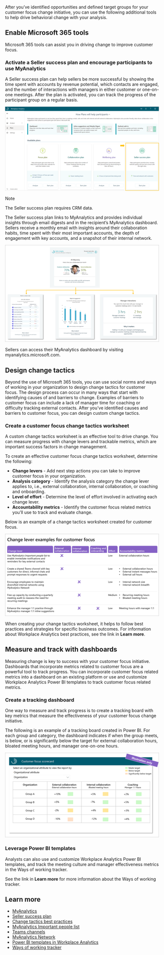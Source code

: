 After you’ve identified opportunities and defined target groups for your customer focus change initiative, you can use the following additional tools to help drive behavioral change with your analysis.

## Enable Microsoft 365 tools

Microsoft 365 tools can assist you in driving change to improve customer focus.

### Activate a Seller success plan and encourage participants to use MyAnalytics

A Seller success plan can help sellers be more successful by showing the time spent with accounts by revenue potential, which contacts are engaged, and the number of interactions with managers in either customer or one-on-one meetings. After the plan is activated, you can track the progress of the participant group on a regular basis.

![Seller success plan](../media/seller-success-plan.png)

> [!NOTE]
> The Seller success plan requires CRM data.

The Seller success plan links to MyAnalytics and provides individual insights through email digests and in the recipient’s MyAnalytics dashboard. Sellers receive a monthly email with insights around their collaboration habits, time spent with their most important accounts, the depth of engagement with key accounts, and a snapshot of their internal network.

![Seller insights](../media/seller-insights-myanalytics.png)

Sellers can access their MyAnalytics dashboard by visiting myanalytics.microsoft.com.

## Design change tactics

Beyond the use of Microsoft 365 tools, you can use social norms and ways of working in your organization to design change tactics for customer focus. The design process can occur in many ways that start with identifying causes of and barriers to change. Examples of barriers to customer focus can include a lack of manager time for coaching or difficulty tracking external contacts. After you’ve identified causes and barriers to customer focus, you can design custom change tactics.

### Create a customer focus change tactics worksheet

A custom change tactics worksheet is an effective tool to drive change. You can measure progress with change levers and trackable metrics, which are important success factors in change management.

To create an effective customer focus change tactics worksheet, determine the following:

- **Change levers** - Add next step actions you can take to improve customer focus in your organization.
- **Analysis category** - Identify the analysis category the change lever applies to, i.e., external collaboration, internal collaboration, or coaching and onboarding.
- **Level of effort** - Determine the level of effort involved in activating each change lever.
- **Accountability metrics** - Identify the customer focus related metrics you’ll use to track and evaluate change.

Below is an example of a change tactics worksheet created for customer focus.

![Change tactics worksheet](../media/change-tactics-worksheet.png)

When creating your change tactics worksheet, it helps to follow best practices and strategies for specific business outcomes. For information about Workplace Analytics best practices, see the link in **Learn more**.

## Measure and track with dashboards

Measuring change is key to success with your customer focus initiative. Dashboards that incorporate metrics related to customer focus are a powerful tool to track progress. You can incorporate customer focus related metrics into a dashboard on an existing platform or use and customize Workplace Analytics Power BI templates to track customer focus related metrics.

### Create a tracking dashboard

One way to measure and track progress is to create a tracking board with key metrics that measure the effectiveness of your customer focus change initiative.

The following is an example of a tracking board created in Power BI. For each group and category, the dashboard indicates if when the group meets, is below, or is significantly below the target for external collaboration hours, bloated meeting hours, and manager one-on-one hours.

![Create tracking dashboard](../media/tracking-board.png)

### Leverage Power BI templates

Analysts can also use and customize Workplace Analytics Power BI templates, and track the meeting culture and manager effectiveness metrics in the Ways of working tracker.

See the link in **Learn more** for more information about the Ways of working tracker.

## Learn more

- [MyAnalytics](https://docs.microsoft.com/workplace-analytics/myanalytics/mya-landing-page?azure-portal=true)
- [Seller success plan](https://docs.microsoft.com/workplace-analytics/tutorials/seller-success?azure-portal=true)
- [Change tactics best practices](https://docs.microsoft.com/workplace-analytics/tutorials/gm-best-practices?azure-portal=true)
- [MyAnalytics Important people list](https://docs.microsoft.com/workplace-analytics/myanalytics/use/use-the-insights#add-important-people?azure-portal=true)
- [Teams channels](https://docs.microsoft.com/microsoftteams/teams-channels-overview?azure-portal=true)
- [MyAnalytics Network](https://docs.microsoft.com/workplace-analytics/myanalytics/use/network?azure-portal=true)
- [Power BI templates in Workplace Analytics](https://docs.microsoft.com/workplace-analytics/tutorials/power-bi-intro?azure-portal=true)
- [Ways of working tracker](https://docs.microsoft.com/workplace-analytics/tutorials/power-bi-intro?azure-portal=true)